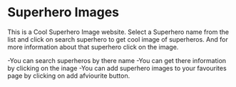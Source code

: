 # Superhero Images
This is a Cool Superhero Image website. Select a Superhero name from the list and click on search superhero to get cool image of superheros.
And for more information about that superhero click on the image.

-You can search superheros by there name
-You can get there information by clicking on the inage
-You can add superhero images to your favourites page by clicking on add afviourite button.
